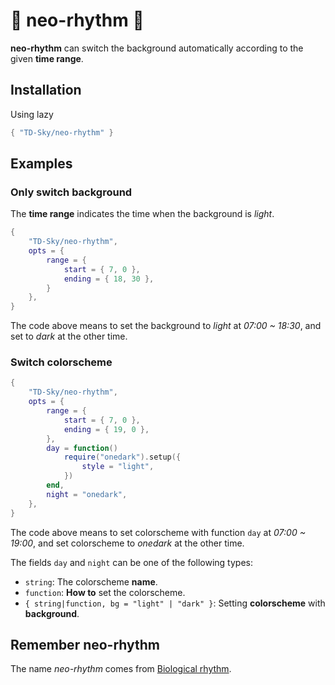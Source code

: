 # 🌅 neo-rhythm 🌇

**neo-rhythm** can switch the background automatically according to the given **time range**.



## Installation

Using lazy

```lua
{ "TD-Sky/neo-rhythm" }
```



## Examples

### Only switch background

The **time range** indicates the time when the background is *light*.

```lua
{
    "TD-Sky/neo-rhythm",
    opts = {
        range = {
            start = { 7, 0 },
            ending = { 18, 30 },
        }
    },
}
```

The code above means to set the background to *light* at *07:00 ~ 18:30*, and set to *dark* at the other time.

### Switch colorscheme

```lua
{
    "TD-Sky/neo-rhythm",
    opts = {
        range = {
            start = { 7, 0 },
            ending = { 19, 0 },
        },
        day = function()
            require("onedark").setup({
                style = "light",
            })
        end,
        night = "onedark",
    },
}
```

The code above means to set colorscheme with function `day` at *07:00 ~ 19:00*,
and set colorscheme to *onedark* at the other time.

The fields `day` and `night` can be one of the following types:
- `string`: The colorscheme **name**.
- `function`: **How to** set the colorscheme.
- `{ string|function, bg = "light" | "dark" }`: Setting **colorscheme** with **background**.



## Remember neo-rhythm

The name *neo-rhythm* comes from [Biological rhythm](https://en.wikipedia.org/wiki/Biological_rhythm).
